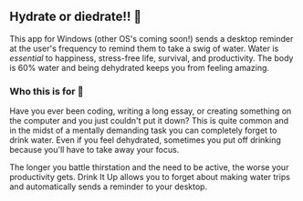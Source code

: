 ## Hydrate or diedrate!! 🥤

This app for Windows (other OS's coming soon!) sends a desktop reminder at the user's frequency to remind them to take a swig of water.
Water is _essential_ to happiness, stress-free life, survival, and productivity.
The body is 60% water and being dehydrated keeps you from feeling amazing.

### Who this is for 👦
Have you ever been coding, writing a long essay, or creating something on the computer and you just couldn't put it down?
This is quite common and in the midst of a mentally demanding task you can completely forget to drink water.
Even if you feel dehydrated, sometimes you put off drinking because you'll have to take away your focus.

The longer you battle thirstation and the need to be active, the worse your productivity gets.
Drink It Up allows you to forget about making water trips and automatically sends a reminder to your desktop.
